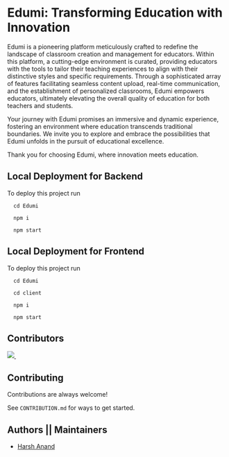 
# Edumi: Transforming Education with Innovation

Edumi is a pioneering platform meticulously crafted to redefine the landscape of classroom creation and management for educators. Within this platform, a cutting-edge environment is curated, providing educators with the tools to tailor their teaching experiences to align with their distinctive styles and specific requirements. Through a sophisticated array of features facilitating seamless content upload, real-time communication, and the establishment of personalized classrooms, Edumi empowers educators, ultimately elevating the overall quality of education for both teachers and students.

Your journey with Edumi promises an immersive and dynamic experience, fostering an environment where education transcends traditional boundaries. We invite you to explore and embrace the possibilities that Edumi unfolds in the pursuit of educational excellence.

Thank you for choosing Edumi, where innovation meets education.


## Local Deployment for Backend

To deploy this project run

```
  cd Edumi
```

```
  npm i
```

```
  npm start
```

## Local Deployment for Frontend

To deploy this project run

```
  cd Edumi
```

```
  cd client
```

```
  npm i
```

```
  npm start
```


## Contributors

<a href="https://github.com/anand-harsh/Edumi/graphs/contributors">
  <img src="https://contrib.rocks/image?repo=anand-harsh/Edumi&max=400&columns=20" />
  <img src="https://us-central1-tooljet-hub.cloudfunctions.net/github" width="0" height="0" />
</a>

## Contributing

Contributions are always welcome!

See `CONTRIBUTION.md` for ways to get started.

## Authors || Maintainers

- [Harsh Anand](https://www.github.com/anand-harsh)



